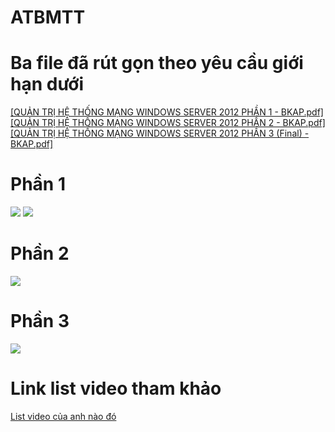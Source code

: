 # ATBMTT
<h1>Ba file đã rút gọn theo yêu cầu giới hạn dưới</h1>
<a href="https://github.com/user-attachments/files/15808824/QU.N.TR.H.TH.NG.M.NG.WINDOWS.SERVER.2012.PH.N.1.-.BKAP.pdf">[QUẢN TRỊ HỆ THỐNG MẠNG WINDOWS SERVER 2012 PHẦN 1 - BKAP.pdf]</a></br>
<a href="https://github.com/user-attachments/files/15808718/QU.N.TR.H.TH.NG.M.NG.WINDOWS.SERVER.2012.PH.N.2.-.BKAP.pdf">[QUẢN TRỊ HỆ THỐNG MẠNG WINDOWS SERVER 2012 PHẦN 2  - BKAP.pdf]</a></br>
<a href="https://github.com/user-attachments/files/15808721/QU.N.TR.H.TH.NG.M.NG.WINDOWS.SERVER.2012.PH.N.3.Final.-.BKAP.pdf">[QUẢN TRỊ HỆ THỐNG MẠNG WINDOWS SERVER 2012 PHẦN 3 (Final) - BKAP.pdf]</a>
<h1>Phần 1</h1>
<img src="https://github.com/Dawn-Zzz/ATBMTT/assets/105932339/a1816cbf-ec1d-451d-9bf1-8f99e3811d1b"/>
<img src="https://github.com/Dawn-Zzz/ATBMTT/assets/105932339/988165be-7af6-4e07-beb1-205f96ed9374"/>
<h1>Phần 2</h1>
<img src="https://github.com/Dawn-Zzz/ATBMTT/assets/105932339/d28521d4-fc51-4dd5-a74c-558e0c6d8b08"/>
<h1>Phần 3</h1>
<img src="https://github.com/Dawn-Zzz/ATBMTT/assets/105932339/4b17fec9-9b26-4618-b4f3-60775239d68f"/>
<h1>Link list video tham khảo</h1>
<a href="https://www.youtube.com/watch?v=oqw555-u1dU&list=PLoZIaUQhwJWOZPuhTU6UPJjwZjjOVECj3&index=2">List video của anh nào đó</a></br>

